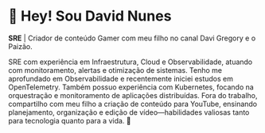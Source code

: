 # 👋 Hey! Sou David Nunes 
**SRE** | Criador de conteúdo Gamer com meu filho no canal Davi Gregory e o Paizão.

SRE com experiência em Infraestrutura, Cloud e Observabilidade, atuando com monitoramento, alertas e otimização de sistemas. Tenho me aprofundado em Observabilidade e recentemente iniciei estudos em OpenTelemetry. Também possuo experiência com Kubernetes, focando na orquestração e monitoramento de aplicações distribuídas. Fora do trabalho, compartilho com meu filho a criação de conteúdo para YouTube, ensinando planejamento, organização e edição de vídeo—habilidades valiosas tanto para tecnologia quanto para a vida. 🚀



